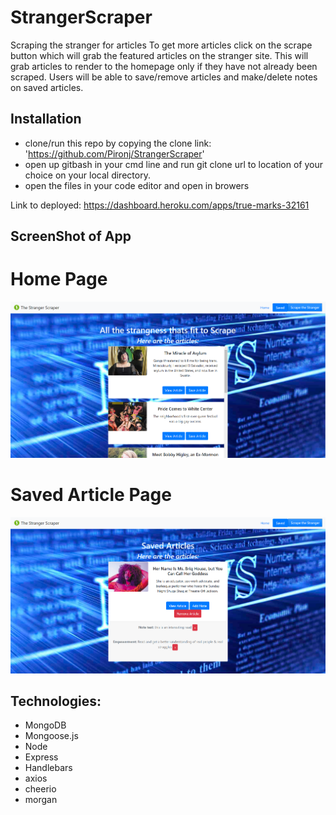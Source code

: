 # StrangerScraper
Scraping the stranger for articles
To get more articles click on the scrape button which will grab the featured articles on the stranger site.
This will grab articles to render to the homepage only if they have not already been scraped.
Users will be able to save/remove articles and make/delete notes on saved articles.

## Installation

  - clone/run this repo by copying the clone link: 'https://github.com/Pironj/StrangerScraper'
  - open up gitbash in your cmd line and run git clone url to location of your choice on your local directory.
  - open the files in your code editor and open in browers

Link to deployed: https://dashboard.heroku.com/apps/true-marks-32161


## ScreenShot of App
  # Home Page
![Main Page](public/img/home.PNG)
  # Saved Article Page
![Saved Page](public/img/saved.PNG)


## Technologies:
* MongoDB
* Mongoose.js
* Node
* Express
* Handlebars
* axios
* cheerio
* morgan
